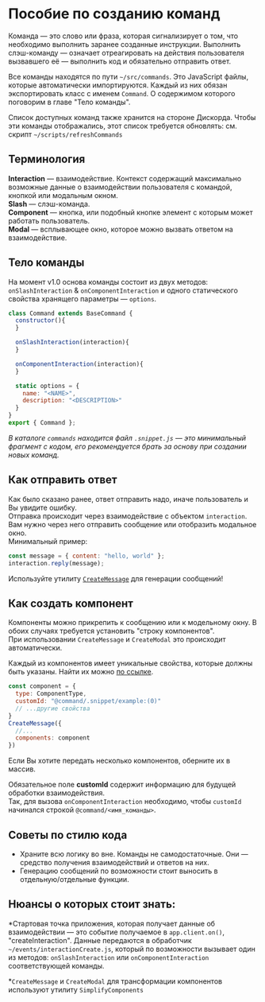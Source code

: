 # Пособие по созданию команд
Команда — это слово или фраза, которая сигнализирует о том, что необходимо выполнить заранее созданные инструкции. Выполнить слэш-команду — означает отреагировать на действия пользователя вызвавшего её — выполнить код и обязательно отправить ответ.
  
Все команды находятся по пути `~/src/commands`. Это JavaScript файлы, которые автоматически импортируются. Каждый из них обязан экспортировать класс с именем `Command`. О содержимом которого поговорим в главе "Тело команды".  
  
Список доступных команд также хранится на стороне Дискорда. Чтобы эти команды отображались, этот список требуется обновлять: см. скрипт `~/scripts/refreshCommands`  
## Терминология
**Interaction** — взаимодействие. Контекст содержащий максимально возможные данные о взаимодействии пользователя с командой, кнопкой или модальным окном.  
**Slash** — слэш-команда.  
**Component** — кнопка, или подобный кнопке элемент с которым может работать пользователь.  
**Modal** — всплывающее окно, которое можно вызвать ответом на взаимодействие.
## Тело команды 
На момент v1.0 основа команды состоит из двух методов: `onSlashInteraction` & `onComponentInteraction` и одного статического свойства хранящего параметры — `options`.
```js
class Command extends BaseCommand {
  constructor(){
  }

  onSlashInteraction(interaction){
  }

  onComponentInteraction(interaction){
  }

  static options = {
    name: "<NAME>",
    description: "<DESCRIPTION>"
  }
}
export { Command };
```
_В каталоге `commands` находится файл `.snippet.js` — это минимальный фрагмент с кодом, его рекомендуется брать за основу при создании новых команд._


## Как отправить ответ
Как было сказано ранее, ответ отправить надо, иначе пользователь и Вы увидите ошибку.  
Отправка происходит через взаимодействие с объектом `interaction`. Вам нужно через него отправить сообщение или отобразить модальное окно.  
Минимальный пример:  
```js
const message = { content: "hello, world" };
interaction.reply(message);
```
Используйте утилиту [`CreateMessage`]() для генерации сообщений!

## Как создать компонент
Компоненты можно прикрепить к сообщению или к модельному окну. В обоих случаях требуется установить "строку компонентов".  
При использовании `CreateMessage` и `CreateModal` это происходит автоматически.  
  
Каждый из компонентов имеет уникальные свойства, которые должны быть указаны. Найти их можно [по ссылке]().
```js
const component = {
  type: ComponentType,
  customId: "@command/.snippet/example:(0)"
  // ...другие свойства 
}
CreateMessage({
  //...
  components: component
})
```
Если Вы хотите передать несколько компонентов, оберните их в массив.  
  
Обязательное поле **customId** содержит информацию для будущей обработки взаимодействия.  
Так, для вызова `onComponentInteraction` необходимо, чтобы `customId` начинался строкой `@command/<имя_команды>`.  

## Советы по стилю кода
- Храните всю логику во вне. Команды не самодостаточные. Они — средство получения взаимодействий и ответов на них.
- Генерацию сообщений по возможности стоит выносить в отдельную/отдельные функции. 
 
## Нюансы о которых стоит знать:
\*Стартовая точка приложения, которая получает данные об взаимодействии — это событие получаемое в `app.client.on()`, "createInteraction". Данные передаются в обработчик `~/events/interactionCreate.js`, который по возможности вызывает один из методов: `onSlashInteraction` или `onComponentInteraction` соответствующей команды.  
  
\*`CreateMessage` и `CreateModal` для трансформации компонентов используют утилиту `SimplifyComponents`
